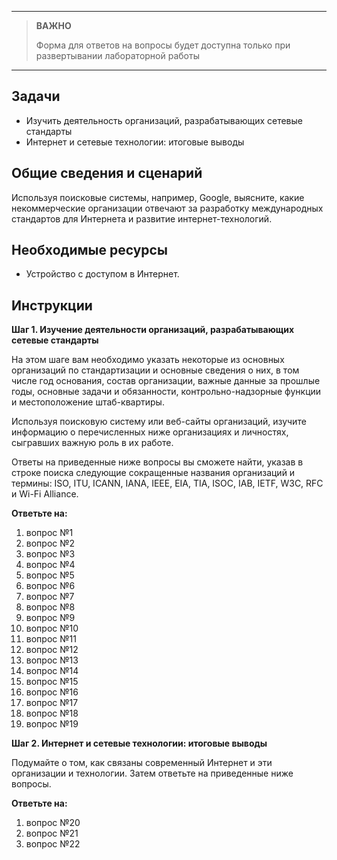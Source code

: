 
---

> **ВАЖНО**
> 
> Форма для ответов на вопросы будет доступна только при развертывании лабораторной работы 

---

## Задачи

-   Изучить деятельность организаций, разрабатывающих сетевые стандарты
-   Интернет и сетевые технологии: итоговые выводы

## Общие сведения и сценарий

Используя поисковые системы, например, Google, выясните, какие некоммерческие организации отвечают за разработку международных стандартов для Интернета и развитие интернет-технологий.

## Необходимые ресурсы

- Устройство с доступом в Интернет.

## Инструкции

**Шаг 1. Изучение деятельности организаций, разрабатывающих сетевые стандарты**

На этом шаге вам необходимо указать некоторые из основных организаций по стандартизации и основные сведения о них, в том числе год основания, состав организации, важные данные за прошлые годы, основные задачи и обязанности, контрольно-надзорные функции и местоположение штаб-квартиры.

Используя поисковую систему или веб-сайты организаций, изучите информацию о перечисленных ниже организациях и личностях, сыгравших важную роль в их работе.

Ответы на приведенные ниже вопросы вы сможете найти, указав в строке поиска следующие сокращенные названия организаций и термины: ISO, ITU, ICANN, IANA, IEEE, EIA, TIA, ISOC, IAB, IETF, W3C, RFC и Wi-Fi Alliance.

**Ответьте на:**

1. вопрос №1
2. вопрос №2
3. вопрос №3
4. вопрос №4
5. вопрос №5
6. вопрос №6
7. вопрос №7
8. вопрос №8
9. вопрос №9
10. вопрос №10
11. вопрос №11
12. вопрос №12
13. вопрос №13
14. вопрос №14
15. вопрос №15
16. вопрос №16
17. вопрос №17
18. вопрос №18
19. вопрос №19

**Шаг 2. Интернет и сетевые технологии: итоговые выводы**

Подумайте о том, как связаны современный Интернет и эти организации и технологии. Затем ответьте на приведенные ниже вопросы.

**Ответьте на:**

1.  вопрос №20
2.  вопрос №21
3.  вопрос №22
